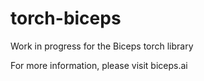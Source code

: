 # torch-biceps
Work in progress for the Biceps torch library

For more information, please visit biceps.ai

